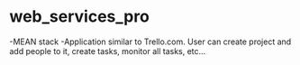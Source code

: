 # web_services_pro

-MEAN stack
-Application similar to Trello.com. User can create project and add people to it, create tasks, monitor all tasks, etc...  



